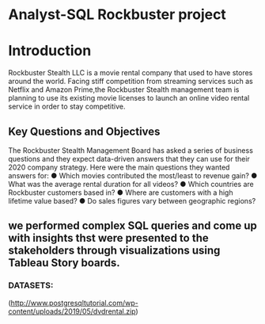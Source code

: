# Analyst-SQL Rockbuster project
# Introduction
Rockbuster Stealth LLC is a movie rental company that used to have stores around the world. 
Facing stiff competition from streaming services such as Netflix and Amazon Prime,the Rockbuster Stealth management team is planning to use its existing movie licenses to launch an online video rental service in order to stay competitive.
## Key Questions and Objectives
The Rockbuster Stealth Management Board has asked a series of business questions and they expect data-driven answers that they can use for their 2020 company strategy. Here were the main questions they wanted answers for:
● Which movies contributed the most/least to revenue gain?
● What was the average rental duration for all videos?
● Which countries are Rockbuster customers based in?
● Where are customers with a high lifetime value based?
● Do sales figures vary between geographic regions?
## we performed complex  SQL queries and come up with insights thst were presented to the stakeholders through visualizations using Tableau Story boards.
### DATASETS:
(http://www.postgresqltutorial.com/wp-content/uploads/2019/05/dvdrental.zip)
